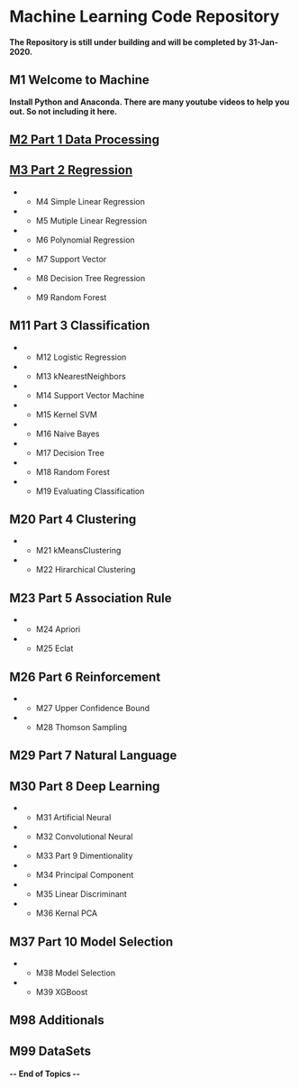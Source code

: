 # Machine Learning Code Repository

#### The Repository is still under building and will be completed by 31-Jan-2020.

## M1 Welcome to Machine
**Install Python and Anaconda. There are many youtube videos to help you out. So not including it here.**

## [M2 Part 1 Data Processing](https://github.com/Zurezh/ML_Model/tree/master/M2%20Part%201%20Data%20Processing)
## [M3 Part 2 Regression](https://github.com/Zurezh/ML_Model/tree/master/M3%20Part%202%20Regression)
- - M4 Simple Linear Regression
- - M5 Mutiple Linear Regression
- - M6 Polynomial Regression
- - M7 Support Vector
- - M8 Decision Tree Regression
- - M9 Random Forest
## M11 Part 3 Classification
- - M12 Logistic Regression
- - M13 kNearestNeighbors
- - M14 Support Vector Machine
- - M15 Kernel SVM
- - M16 Naive Bayes
- - M17 Decision Tree
- - M18 Random Forest
- - M19 Evaluating Classification
## M20 Part 4 Clustering
- - M21 kMeansClustering
- - M22 Hirarchical Clustering
## M23 Part 5 Association Rule
- - M24 Apriori
- - M25 Eclat
## M26 Part 6 Reinforcement
- - M27 Upper Confidence Bound
- - M28 Thomson Sampling
## M29 Part 7 Natural Language
## M30 Part 8 Deep Learning
- - M31 Artificial Neural
- - M32 Convolutional Neural
- - M33 Part 9 Dimentionality
- - M34 Principal Component
- - M35 Linear Discriminant
- - M36 Kernal PCA
## M37 Part 10 Model Selection
- - M38 Model Selection
- - M39 XGBoost
## M98 Additionals
## M99 DataSets

#### -- End of Topics --

